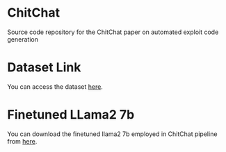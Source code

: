 # ChitChat
Source code repository for the ChitChat paper on automated exploit code generation

# Dataset Link
You can access the dataset [here](https://huggingface.co/datasets/MarioVar/vulnerable-code_chitchat_doss1232).

# Finetuned LLama2 7b 
You can download the finetuned llama2 7b employed in ChitChat pipeline from [here](https://huggingface.co/MarioVar/llama2-7b-hf-finetuned-chitchat).
